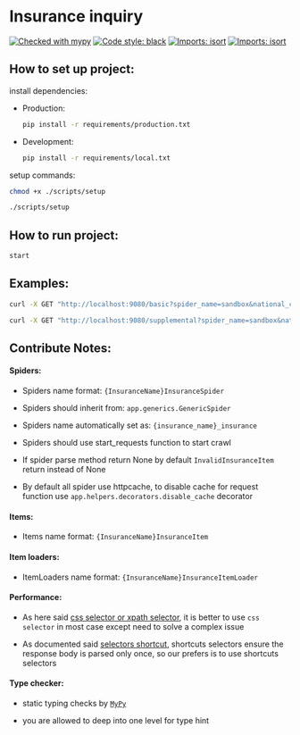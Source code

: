 # Insurance inquiry

[![Checked with mypy](http://www.mypy-lang.org/static/mypy_badge.svg)](http://mypy-lang.org/)
[![Code style: black](https://img.shields.io/badge/code%20style-black-000000.svg)](https://github.com/psf/black)
[![Imports: isort](https://img.shields.io/badge/%20static%20analysis-flake8-%eb4034b1?style=flat)](https://github.com/PyCQA/flake8)
[![Imports: isort](https://img.shields.io/badge/%20imports-isort-%231674b1?style=flat&labelColor=ef8336)](https://pycqa.github.io/isort/)

## How to set up project:

install dependencies:

- Production:
    ```bash
    pip install -r requirements/production.txt
    ```
- Development:
    ```bash
    pip install -r requirements/local.txt
    ```

setup commands:

```bash
chmod +x ./scripts/setup

./scripts/setup
```

## How to run project:

```bash
start
```

## Examples:

```bash
curl -X GET "http://localhost:9080/basic?spider_name=sandbox&national_code=12313123"
```

```bash
curl -X GET "http://localhost:9080/supplemental?spider_name=sandbox&national_code=12313123"
```

## Contribute Notes:

#### Spiders:
- Spiders name format: `{InsuranceName}InsuranceSpider`

- Spiders should inherit from: `app.generics.GenericSpider`

- Spiders name automatically set as: `{insurance_name}_insurance`

- Spiders should use start_requests function to start crawl

- If spider parse method return None by default `InvalidInsuranceItem` return instead of None

- By default all spider use httpcache, to disable cache for request function use `app.helpers.decorators.disable_cache`
  decorator

#### Items:

- Items name format: `{InsuranceName}InsuranceItem`

#### Item loaders:

- ItemLoaders name format: `{InsuranceName}InsuranceItemLoader`

#### Performance:

- As here
  said [css selector or xpath selector](https://exadel.com/news/how-to-choose-selectors-for-automation-to-make-your-life-a-whole-lot-easier/#:~:text=CSS%20selectors%20tend%20to%20perform,an%20element%20by%20its%20text.),
  it is better to use `css selector` in most case except need to solve a complex issue

- As documented
  said [selectors shortcut](https://docs.scrapy.org/en/latest/topics/selectors.html#:~:text=By%20using%20response.selector%20or%20one%20of%20these%20shortcuts%20you%20can%20also%20ensure%20the%20response%20body%20is%20parsed%20only%20once.),
  shortcuts selectors ensure the response body is parsed only once, so our prefers is to use shortcuts selectors

#### Type checker:

- static typing checks by [`MyPy`](https://github.com/python/mypy)

- you are allowed to deep into one level for type hint
